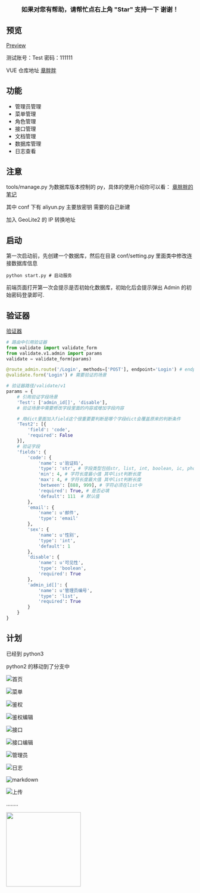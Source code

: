 ### <center>如果对您有帮助，请帮忙点右上角 "Star" 支持一下 谢谢！

## 预览

[Preview](https://test.ig132n.cn/ "Preview")

测试账号：Test 密码：111111

VUE 仓库地址 [章胖胖](https://github.com/huzidabanzhang/python-admin-pm "章胖胖")

## 功能

-   管理员管理
-   菜单管理
-   角色管理
-   接口管理
-   文档管理
-   数据库管理
-   日志查看

## 注意

tools/manage.py 为数据库版本控制的 py，具体的使用介绍你可以看： [章胖胖的笔记](https://huzidabanzhang.github.io/notes/2020-03-30.html#python-flask-migrate-%E8%BF%81%E7%A7%BB%E6%95%B0%E6%8D%AE%E5%BA%93 "章胖胖的笔记")

其中 conf 下有 aliyun.py 主要放密钥 需要的自己新建

加入 GeoLite2 的 IP 转换地址

## 启动

第一次启动前，先创建一个数据库，然后在目录 conf/setting.py 里面类中修改连接数据库信息

```shell
python start.py # 启动服务
```

前端页面打开第一次会提示是否初始化数据库，初始化后会提示弹出 Admin 的初始密码登录即可.

## 验证器

[验证器](https://github.com/huzidabanzhang/python-admin/blob/master/trunk/validate/__init__.py "验证器")

```python
# 路由中引用验证器
from validate import validate_form
from validate.v1.admin import params
validate = validate_form(params)

@route_admin.route('/Login', methods=['POST'], endpoint='Login') # endpoint这个一定要加不然报错
@validate.form('Login') # 需要验证的场景
```

```python
# 验证器路径/validate/v1
params = {
    # 引用验证字段场景
    'Test': ['admin_id[]', 'disable'],
    # 验证场景中需要修改字段里面的内容或增加字段内容

    # 用dict里面加入field这个很重要要判断是哪个字段dict会覆盖原来的判断条件
    'Test2': [{
        'field': 'code',
        'required': False
    }],
    # 验证字段
    'fields': {
        'code': {
            'name': u'验证码',
            'type': 'str', # 字段类型包括str, list, int, boolean, ic, phone, email, time
            'min': 4, # 字符长度最小值 其中list判断长度
            'max': 4, # 字符长度最大值 其中list判断长度
            'between': [888, 999], # 字符必须在list中
            'required': True, # 是否必填
            'default': 111  # 默认值
        },
        'email': {
            'name': u'邮件',
            'type': 'email'
        },
        'sex': {
            'name': u'性别',
            'type': 'int',
            'default': 1
        },
        'disable': {
            'name': u'可见性',
            'type': 'boolean',
            'required': True
        },
        'admin_id[]': {
            'name': u'管理员编号',
            'type': 'list',
            'required': True
        }
    }
}
```

## 计划

已经到 python3

python2 的移动到了分支中

![首页](https://github.com/huzidabanzhang/python-admin/blob/master/static/image/markdown/desktop.png "首页")

![菜单](https://github.com/huzidabanzhang/python-admin/blob/master/static/image/markdown/menu.jpg "菜单")

![鉴权](https://github.com/huzidabanzhang/python-admin/blob/master/static/image/markdown/role.jpg "鉴权")

![鉴权编辑](https://github.com/huzidabanzhang/python-admin/blob/master/static/image/markdown/role_edit.jpg "鉴权编辑")

![接口](https://github.com/huzidabanzhang/python-admin/blob/master/static/image/markdown/interface.jpg "接口")

![接口编辑](https://github.com/huzidabanzhang/python-admin/blob/master/static/image/markdown/interface_edit.jpg "接口编辑")

![管理员](https://github.com/huzidabanzhang/python-admin/blob/master/static/image/markdown/admin.jpg "管理员")

![日志](https://github.com/huzidabanzhang/python-admin/blob/master/static/image/markdown/log.jpg "日志")

![markdown](https://github.com/huzidabanzhang/python-admin/blob/master/static/image/markdown/markdown.jpg "markdown")

![上传](https://github.com/huzidabanzhang/python-admin/blob/master/static/image/markdown/upload.jpg "上传")

........

<a href="https://github.com/d2-projects/d2-admin" target="_blank"><img src="https://raw.githubusercontent.com/FairyEver/d2-admin/master/docs/image/d2-admin@2x.png" width="200"></a>
